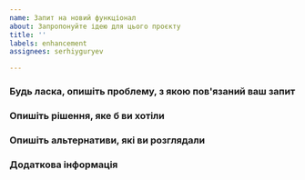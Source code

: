 ```yaml
---
name: Запит на новий функціонал
about: Запропонуйте ідею для цього проєкту
title: ''
labels: enhancement
assignees: serhiyguryev

---
```


### Будь ласка, опишіть проблему, з якою пов'язаний ваш запит

<!-- Чіткий і стислий опис проблеми. Наприклад. Я завжди розчаровуюся, коли [...] -->

### Опишіть рішення, яке б ви хотіли

<!-- Чіткий і стислий опис того, що ви хочете, щоб сталося -->

### Опишіть альтернативи, які ви розглядали

<!-- Чіткий і стислий опис будь-яких альтернативних рішень або функцій, які ви розглянули -->

### Додаткова інформація

<!-- Додайте тут будь-яку іншу інформацію та (або) скриншоти, що стосуються вашого запиту -->
